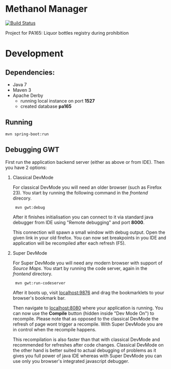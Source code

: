# Methanol Manager

[![Build Status](https://travis-ci.org/matobet/methanol-manager.svg?branch=master)](https://travis-ci.org/matobet/methanol-manager)

Project for PA165: Liquor bottles registry during prohibition

# Development

## Dependencies:

* Java 7
* Maven 3
* Apache Derby
    * running local instance on port **1527**
    * created database **pa165**

## Running

    mvn spring-boot:run

## Debugging GWT

First run the application backend server (either as above or from IDE).
Then you have 2 options:

1. Classical DevMode

    For classical DevMode you will need an older browser (such as Firefox 23).
    You start by running the following command in the *frontend* direcory.

        mvn gwt:debug

    After it finishes initialisation you can connect to it via standard java debugger from IDE using "Remote debugging"
    and port **8000**.

    This connection will spawn a small window with debug output. Open the given link in your old firefox. You can now
    set breakpoints in you IDE and application will be recompiled after each refresh (F5).

2. Super DevMode

    For Super DevMode you will need any modern browser with support of *Source Maps*.
    You start by running the code server, again in the *frontend* directory.

        mvn gwt:run-codeserver

    After it boots up, visit [localhost:9876](http://localhost:9876) and drag the bookmarklets to your browser's
    bookmark bar.

    Then navigate to [localhost:8080](http://localhost:8080) where your application is running. You can now use the
    **Compile** button (hidden inside "Dev Mode On") to recompile. Please note that as opposed to the classical DevMode
    the refresh of page wont trigger a recompile. With Super DevMode you are in control when the recompile happens.

    This recompilation is also faster than that with classical DevMode and recommended for refreshes after code changes.
    Classical DevMode on the other hand is better suited to actual debugging of problems as it gives you full power of
    java IDE whereas with Super DevMode you can use only you browser's integrated javascript debugger.
